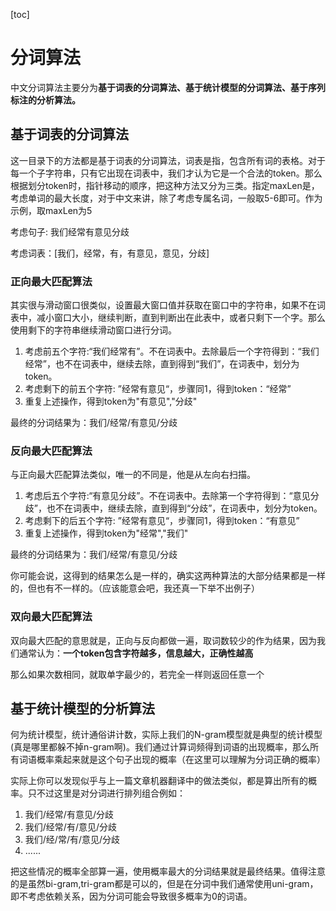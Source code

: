 [toc]

# 分词算法

中文分词算法主要分为**基于词表的分词算法、基于统计模型的分词算法、基于序列标注的分析算法。**

## 基于词表的分词算法

这一目录下的方法都是基于词表的分词算法，词表是指，包含所有词的表格。对于每一个子字符串，只有它出现在词表中，我们才认为它是一个合法的token。那么根据划分token时，指针移动的顺序，把这种方法又分为三类。指定maxLen是，考虑单词的最大长度，对于中文来讲，除了考虑专属名词，一般取5-6即可。作为示例，取maxLen为5

考虑句子: 我们经常有意见分歧

考虑词表：[我们，经常，有，有意见，意见，分歧]

### 正向最大匹配算法

其实很与滑动窗口很类似，设置最大窗口值并获取在窗口中的字符串，如果不在词表中，减小窗口大小，继续判断，直到判断出在此表中，或者只剩下一个字。那么使用剩下的字符串继续滑动窗口进行分词。

1. 考虑前五个字符:“我们经常有”。不在词表中。去除最后一个字符得到：“我们经常”，也不在词表中，继续去除，直到得到“我们”，在词表中，划分为token。
2. 考虑剩下的前五个字符: ”经常有意见“，步骤同1，得到token：“经常”
3. 重复上述操作，得到token为"有意见","分歧"

最终的分词结果为：我们/经常/有意见/分歧

### 反向最大匹配算法

与正向最大匹配算法类似，唯一的不同是，他是从左向右扫描。

1. 考虑后五个字符:“有意见分歧”。不在词表中。去除第一个字符得到：“意见分歧”，也不在词表中，继续去除，直到得到“分歧”，在词表中，划分为token。
2. 考虑剩下的后五个字符: ”经常有意见“，步骤同1，得到token：“有意见”
3. 重复上述操作，得到token为"经常","我们"

最终的分词结果为：我们/经常/有意见/分歧

你可能会说，这得到的结果怎么是一样的，确实这两种算法的大部分结果都是一样的，但也有不一样的。（应该能意会吧，我还真一下举不出例子）

### 双向最大匹配算法

双向最大匹配的意思就是，正向与反向都做一遍，取词数较少的作为结果，因为我们通常认为：**一个token包含字符越多，信息越大，正确性越高**

那么如果次数相同，就取单字最少的，若完全一样则返回任意一个

## 基于统计模型的分析算法

何为统计模型，统计通俗讲计数，实际上我们的N-gram模型就是典型的统计模型(真是哪里都躲不掉n-gram啊)。我们通过计算词频得到词语的出现概率，那么所有词语概率乘起来就是这个句子出现的概率（在这里可以理解为分词正确的概率）

实际上你可以发现似乎与上一篇文章机器翻译中的做法类似，都是算出所有的概率。只不过这里是对分词进行排列组合例如：

1. 我们/经常/有意见/分歧
2. 我们/经常/有/意见/分歧
3. 我们/经/常/有/意见/分歧
4. ......

把这些情况的概率全部算一遍，使用概率最大的分词结果就是最终结果。值得注意的是虽然bi-gram,tri-gram都是可以的，但是在分词中我们通常使用uni-gram，即不考虑依赖关系，因为分词可能会导致很多概率为0的词语。

